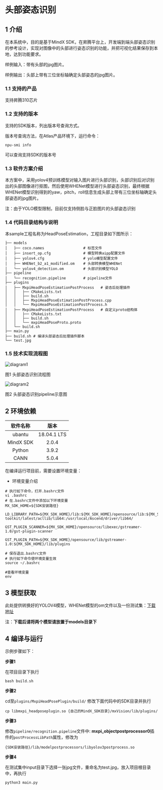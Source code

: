 # 头部姿态识别

## 1 介绍
在本系统中，目的是基于MindX SDK，在昇腾平台上，开发端到端头部姿态识别的参考设计，实现对图像中的头部进行姿态识别的功能，并把可视化结果保存到本地，达到功能要求。

样例输入：带有头部的jpg图片。

样例输出：头部上带有三位坐标轴确定头部姿态的jpg图片。

### 1.1 支持的产品

支持昇腾310芯片

### 1.2 支持的版本

支持的SDK版本，列出版本号查询方式。

版本号查询方法，在Atlas产品环境下，运行命令：

```
npu-smi info
```
可以查询支持SDK的版本号


### 1.3 软件方案介绍

本方案中，采用yolov4预训练模型对输入图片进行头部识别，头部识别后对识别出的头部图像进行抠图，然后使用WHENet模型进行头部姿态识别，最终根据WHENet模型识别得到的yaw，pitch，roll信息生成头部上带有三位坐标轴确定头部姿态的jpg图片。

注：由于YOLO模型限制，目前仅支持侧脸与正脸图片的头部姿态识别

### 1.4 代码目录结构与说明

本sample工程名称为HeadPoseEstimation，工程目录如下图所示：
```
├── models
│   ├── coco.names                  # 标签文件
│   ├── insert_op.cfg               # 模型转换aipp配置文件
│   ├── yolov4.cfg                  # yolo模型配置文件
│   ├── WHENet_b2_a1_modified.om    # 头部转换模型WHENet
│   └── yolov4_detection.om         # 头部识别模型YOLO
├── pipeline
│   └── recognition.pipeline        # pipeline文件
├── plugins
│   ├── MxpiHeadPoseEstimationPostProcess   # 姿态后处理插件
│   │   ├── CMakeLists.txt
│   │   ├── build.sh
│   │   ├── MxpiHeadPoseEstimationPostProcess.cpp
│   │   └── MxpiHeadPoseEstimationPostProcess.h
│   ├── MxpiHeadPoseEstimationPostProcess   # 自定义proto结构体
│   │   ├── CMakeLists.txt
│   │   ├── build.sh
│   │   └── mxpiHeadPoseProto.proto
│   └── build.sh
├── main.py
├── build.sh # 编译头部姿态后处理插件脚本
└── test.jpg
```

### 1.5 技术实现流程图

![diagram1](https://i.loli.net/2021/10/19/OqSelM4NZk6rtRd.jpg)

图1 头部姿态识别流程图

![diagram2](https://i.loli.net/2021/10/19/pmo81UAgzTS2QN4.jpg)

图2 头部姿态识别pipeline示意图

## 2 环境依赖

| 软件名称 | 版本   |
| :--------: | :------: |
|ubantu|18.04.1 LTS   |
|MindX SDK|2.0.4|
|Python|3.9.2|
|CANN|5.0.4|

在编译运行项目前，需要设置环境变量：

- 环境变量介绍

```
# 执行如下命令，打开.bashrc文件
vi .bashrc
# 在.bashrc文件中添加以下环境变量
MX_SDK_HOME=${SDK安装路径}

LD_LIBRARY_PATH=${MX_SDK_HOME}/lib:${MX_SDK_HOME}/opensource/lib:${MX_SDK_HOME}/opensource/lib64:/usr/local/Ascend/ascend-toolkit/latest/acllib/lib64:/usr/local/Ascend/driver/lib64/

GST_PLUGIN_SCANNER=${MX_SDK_HOME}/opensource/libexec/gstreamer-1.0/gst-plugin-scanner

GST_PLUGIN_PATH=${MX_SDK_HOME}/opensource/lib/gstreamer-1.0:${MX_SDK_HOME}/lib/plugins

# 保存退出.bashrc文件
# 执行如下命令使环境变量生效
source ~/.bashrc

#查看环境变量
env
```

## 3 模型获取

此处提供转换好的YOLOV4模型，WHENet模型的om文件以及一份测试集：[下载地址](https://mindx.sdk.obs.cn-north-4.myhuaweicloud.com/mindxsdk-referenceapps%20/contrib/HeadPoseEstimation/%E5%A4%B4%E9%83%A8%E5%A7%BF%E6%80%81%E8%AF%86%E5%88%AB.zip)

注：**下载后请将两个模型请放置于models目录下**



## 4 编译与运行

示例步骤如下：

**步骤1** 

在项目目录下执行
```
bash build.sh
```
**步骤2** 

cd至`plugins/MxpiHeadPosePlugin/build/`   修改下面代码中的SDK目录并执行
```
cp libmxpi_headposeplugin.so {自己的MindX_SDK目录}/mxVision/lib/plugins/
```
**步骤3** 

修改`pipeline/recognition.pipeline`文件中: **mxpi_objectpostprocessor0**插件的`postProcessLibPath`属性，修改为
```
{SDK安装路径}/lib/modelpostprocessors/libyolov3postprocess.so
```
**步骤4** 

在测试集中input目录下选择一张jpg文件，重命名为test.jpg，放入项目根目录中，再执行
```
python3 main.py
```

